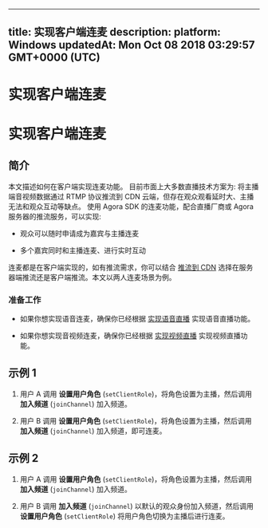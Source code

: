 
---
title: 实现客户端连麦
description: 
platform: Windows
updatedAt: Mon Oct 08 2018 03:29:57 GMT+0000 (UTC)
---
# 实现客户端连麦
# 实现客户端连麦

## 简介

本文描述如何在客户端实现连麦功能。 目前市面上大多数直播技术方案为: 将主播端音视频数据通过 RTMP 协议推流到 CDN 云端，但存在观众观看延时大、主播无法和观众互动等缺点。 使用 Agora SDK 的连麦功能，配合直播厂商或 Agora 服务器的推流服务，可以实现:

-   观众可以随时申请成为嘉宾与主播连麦

-   多个嘉宾同时和主播连麦、进行实时互动


连麦都是在客户端实现的，如有推流需求，你可以结合 [推流到 CDN](../../cn/Quickstart%20Guide/push_stream_windows.md) 选择在服务器端推流还是客户端推流。本文以两人连麦场景为例。

### 准备工作

-   如果你想实现语音连麦，确保你已经根据 [实现语音直播](../../cn/Quickstart%20Guide/broadcast_audio_windows.md) 实现语音直播功能。

-   如果你想实现音视频连麦，确保你已经根据 [实现视频直播](../../cn/Quickstart%20Guide/broadcast_video_windows.md) 实现视频直播功能。


## 示例 1

1.  用户 A 调用 **设置用户角色** \(`setClientRole`\)，将角色设置为主播，然后调用 **加入频道** \(`joinChannel`\) 加入频道。

2.  用户 B 调用 **设置用户角色** \(`setClientRole`\)，将角色设置为主播，然后调用 **加入频道** \(`joinChannel`\) 加入频道，即可连麦。


## 示例 2

1.  用户 A 调用 **设置用户角色** \(`setClientRole`\)，将角色设置为主播，然后调用 **加入频道** \(`joinChannel`\) 加入频道。

2.  用户 B 调用 **加入频道** \(`joinChannel`\) 以默认的观众身份加入频道，然后调用 **设置用户角色** \(`setClientRole`\) 将用户角色切换为主播后进行连麦。



